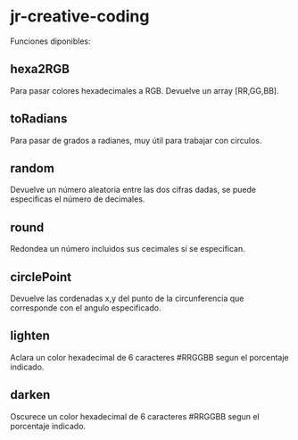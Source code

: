 # jr-creative-coding

Funciones diponibles:

## hexa2RGB
Para pasar colores hexadecimales a RGB. Devuelve un array [RR,GG,BB].

## toRadians
Para pasar de grados a radianes, muy útil para trabajar con circulos.

## random
Devuelve un número aleatoria entre las dos cifras dadas, se puede especificas el número de decimales.

## round
Redondea un número incluidos sus cecimales si se especifican.

## circlePoint
Devuelve las cordenadas x,y del punto de la circunferencia que corresponde con el angulo especificado.

## lighten
Aclara un color hexadecimal de 6 caracteres #RRGGBB segun el porcentaje indicado.

## darken
Oscurece un color hexadecimal de 6 caracteres #RRGGBB segun el porcentaje indicado.
